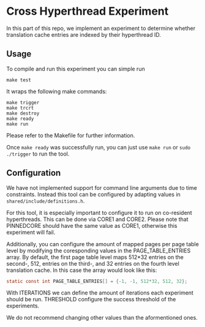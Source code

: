 # Cross Hyperthread Experiment

In this part of this repo, we implement an experiment to determine whether translation cache entries are indexed by their hyperthread ID.

## Usage

To compile and run this experiment you can simple run

```
make test
```

It wraps the following make commands:

```
make trigger
make trcrt
make destroy
make ready
make run
```

Please refer to the Makefile for further information.

Once `make ready` was successfully run, you can just use `make run` or `sudo ./trigger` to run the tool.

## Configuration

We have not implemented support for command line arguments due to time constraints. Instead this tool can be configured by adapting values in `shared/include/definitions.h`.

For this tool, it is especially important to configure it to run on co-resident hyperthreads. This can be done via CORE1 and CORE2. Please note that PINNEDCORE should have the same value as CORE1, otherwise this experiment will fail.

Additionally, you can configure the amount of mapped pages per page table level by modifying the coresponding values in the PAGE_TABLE_ENTRIES array. By default, the first page table level maps 512\*32 entries on the second-, 512, entries on the third-, and 32 entries on the fourth level translation cache. In this case the array would look like this:

```c
static const int PAGE_TABLE_ENTRIES[] = {-1, -1, 512*32, 512, 32};
```

With ITERATIONS we can define the amount of iterations each experiment should be run. THRESHOLD configure the success threshold of the experiments.

We do not recommend changing other values than the aformentioned ones.